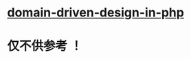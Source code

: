 # [domain-driven-design-in-php](https://github.com/nuxseme/domain-driven-design-in-php) 


# 仅不供参考 ！